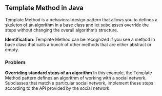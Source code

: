 ## Template Method in Java

Template Method is a behavioral design pattern that allows you to defines a skeleton of an algorithm in a base class and
let subclasses override the steps without changing the overall algorithm’s structure.

**Identification**: Template Method can be recognized if you see a method in base class that calls a bunch of other
methods that are either abstract or empty.

### Problem

**Overriding standard steps of an algorithm**
In this example, the Template Method pattern defines an algorithm of working with a social network. Subclasses that
match a particular social network, implement these steps according to the API provided by the social network.


